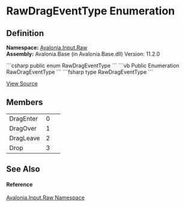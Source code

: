# RawDragEventType Enumeration




## Definition
**Namespace:** <a href="N_Avalonia_Input_Raw">Avalonia.Input.Raw</a>  
**Assembly:** Avalonia.Base (in Avalonia.Base.dll) Version: 11.2.0

<Tabs groupId="api-code-preview">
<TabItem value="csharp" label="C#">
```csharp
public enum RawDragEventType
```
</TabItem>
<TabItem value="vb" label="VB">
```vb
Public Enumeration RawDragEventType
```
</TabItem>
<TabItem value="fsharp" label="F#">
```fsharp
type RawDragEventType
```
</TabItem>
</Tabs>



<a href="https://github.com/AvaloniaUI/Avalonia/tree/master/src/Avalonia.Base/Input/Raw/RawDragEventType.cs" title="View the source code">View Source</a>



## Members
<table>
<tr>
<td>DragEnter</td>
<td>0</td>
<td> </td>
</tr>
<tr>
<td>DragOver</td>
<td>1</td>
<td> </td>
</tr>
<tr>
<td>DragLeave</td>
<td>2</td>
<td> </td>
</tr>
<tr>
<td>Drop</td>
<td>3</td>
<td> </td>
</tr>
</table>

## See Also


#### Reference
<a href="N_Avalonia_Input_Raw">Avalonia.Input.Raw Namespace</a>  
